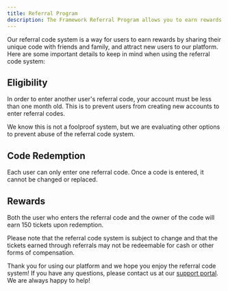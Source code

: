 ```yaml
---
title: Referral Program
description: The Framework Referral Program allows you to earn rewards for referring new users to Framework.
---
```


Our referral code system is a way for users to earn rewards by sharing their unique code with friends and family, and attract new users to our platform. Here are some important details to keep in mind when using the referral code system:

## Eligibility
In order to enter another user's referral code, your account must be less than one month old. This is to prevent users from creating new accounts to enter referral codes.

We know this is not a foolproof system, but we are evaluating other options to prevent abuse of the referral code system.

## Code Redemption
Each user can only enter one referral code. Once a code is entered, it cannot be changed or replaced.

## Rewards
Both the user who enters the referral code and the owner of the code will earn 150 tickets upon redemption.

Please note that the referral code system is subject to change and that the tickets earned through referrals may not be redeemable for cash or other forms of compensation.

Thank you for using our platform and we hope you enjoy the referral code system! If you have any questions, please contact us at our [support portal](https://framework.soodam.rocks/support). We are always happy to help!